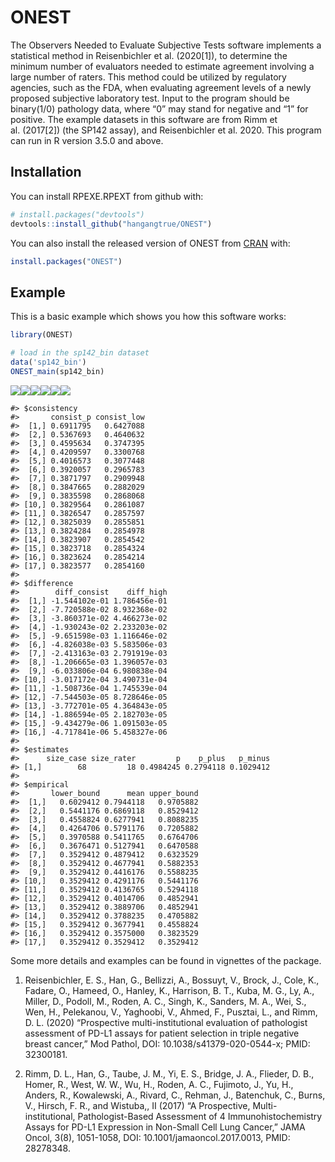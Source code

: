 
<!-- README.md is generated from README.Rmd. Please edit that file -->

# ONEST

The Observers Needed to Evaluate Subjective Tests software implements a
statistical method in Reisenbichler et al. (2020\[1\]), to determine the
minimum number of evaluators needed to estimate agreement involving a
large number of raters. This method could be utilized by regulatory
agencies, such as the FDA, when evaluating agreement levels of a newly
proposed subjective laboratory test. Input to the program should be
binary(1/0) pathology data, where “0” may stand for negative and “1” for
positive. The example datasets in this software are from Rimm et
al. (2017\[2\]) (the SP142 assay), and Reisenbichler et al. 2020. This
program can run in R version 3.5.0 and above.

## Installation

You can install RPEXE.RPEXT from github with:

``` r
# install.packages("devtools")
devtools::install_github("hangangtrue/ONEST")
```

You can also install the released version of ONEST from
[CRAN](https://CRAN.R-project.org) with:

``` r
install.packages("ONEST")
```

## Example

This is a basic example which shows you how this software works:

``` r
library(ONEST)

# load in the sp142_bin dataset
data('sp142_bin')
ONEST_main(sp142_bin)
```

![](man/figures/README-example-1.png)<!-- -->![](man/figures/README-example-2.png)<!-- -->![](man/figures/README-example-3.png)<!-- -->![](man/figures/README-example-4.png)<!-- -->![](man/figures/README-example-5.png)<!-- -->![](man/figures/README-example-6.png)<!-- -->

    #> $consistency
    #>       consist_p consist_low
    #>  [1,] 0.6911795   0.6427088
    #>  [2,] 0.5367693   0.4640632
    #>  [3,] 0.4595634   0.3747395
    #>  [4,] 0.4209597   0.3300768
    #>  [5,] 0.4016573   0.3077448
    #>  [6,] 0.3920057   0.2965783
    #>  [7,] 0.3871797   0.2909948
    #>  [8,] 0.3847665   0.2882029
    #>  [9,] 0.3835598   0.2868068
    #> [10,] 0.3829564   0.2861087
    #> [11,] 0.3826547   0.2857597
    #> [12,] 0.3825039   0.2855851
    #> [13,] 0.3824284   0.2854978
    #> [14,] 0.3823907   0.2854542
    #> [15,] 0.3823718   0.2854324
    #> [16,] 0.3823624   0.2854214
    #> [17,] 0.3823577   0.2854160
    #> 
    #> $difference
    #>        diff_consist    diff_high
    #>  [1,] -1.544102e-01 1.786456e-01
    #>  [2,] -7.720588e-02 8.932368e-02
    #>  [3,] -3.860371e-02 4.466273e-02
    #>  [4,] -1.930243e-02 2.233203e-02
    #>  [5,] -9.651598e-03 1.116646e-02
    #>  [6,] -4.826038e-03 5.583506e-03
    #>  [7,] -2.413163e-03 2.791919e-03
    #>  [8,] -1.206665e-03 1.396057e-03
    #>  [9,] -6.033806e-04 6.980838e-04
    #> [10,] -3.017172e-04 3.490731e-04
    #> [11,] -1.508736e-04 1.745539e-04
    #> [12,] -7.544503e-05 8.728646e-05
    #> [13,] -3.772701e-05 4.364843e-05
    #> [14,] -1.886594e-05 2.182703e-05
    #> [15,] -9.434279e-06 1.091503e-05
    #> [16,] -4.717841e-06 5.458327e-06
    #> 
    #> $estimates
    #>      size_case size_rater         p    p_plus   p_minus
    #> [1,]        68         18 0.4984245 0.2794118 0.1029412
    #> 
    #> $empirical
    #>       lower_bound      mean upper_bound
    #>  [1,]   0.6029412 0.7944118   0.9705882
    #>  [2,]   0.5441176 0.6869118   0.8529412
    #>  [3,]   0.4558824 0.6277941   0.8088235
    #>  [4,]   0.4264706 0.5791176   0.7205882
    #>  [5,]   0.3970588 0.5411765   0.6764706
    #>  [6,]   0.3676471 0.5127941   0.6470588
    #>  [7,]   0.3529412 0.4879412   0.6323529
    #>  [8,]   0.3529412 0.4677941   0.5882353
    #>  [9,]   0.3529412 0.4416176   0.5588235
    #> [10,]   0.3529412 0.4291176   0.5441176
    #> [11,]   0.3529412 0.4136765   0.5294118
    #> [12,]   0.3529412 0.4014706   0.4852941
    #> [13,]   0.3529412 0.3889706   0.4852941
    #> [14,]   0.3529412 0.3788235   0.4705882
    #> [15,]   0.3529412 0.3677941   0.4558824
    #> [16,]   0.3529412 0.3575000   0.3823529
    #> [17,]   0.3529412 0.3529412   0.3529412

Some more details and examples can be found in vignettes of the package.

1.  Reisenbichler, E. S., Han, G., Bellizzi, A., Bossuyt, V., Brock, J.,
    Cole, K., Fadare, O., Hameed, O., Hanley, K., Harrison, B. T., Kuba,
    M. G., Ly, A., Miller, D., Podoll, M., Roden, A. C., Singh, K.,
    Sanders, M. A., Wei, S., Wen, H., Pelekanou, V., Yaghoobi, V.,
    Ahmed, F., Pusztai, L., and Rimm, D. L. (2020) “Prospective
    multi-institutional evaluation of pathologist assessment of PD-L1
    assays for patient selection in triple negative breast cancer,” Mod
    Pathol, DOI: 10.1038/s41379-020-0544-x; PMID: 32300181.

2.  Rimm, D. L., Han, G., Taube, J. M., Yi, E. S., Bridge, J. A.,
    Flieder, D. B., Homer, R., West, W. W., Wu, H., Roden, A. C.,
    Fujimoto, J., Yu, H., Anders, R., Kowalewski, A., Rivard, C.,
    Rehman, J., Batenchuk, C., Burns, V., Hirsch, F. R., and Wistuba,,
    II (2017) “A Prospective, Multi-institutional, Pathologist-Based
    Assessment of 4 Immunohistochemistry Assays for PD-L1 Expression in
    Non-Small Cell Lung Cancer,” JAMA Oncol, 3(8), 1051-1058, DOI:
    10.1001/jamaoncol.2017.0013, PMID: 28278348.
